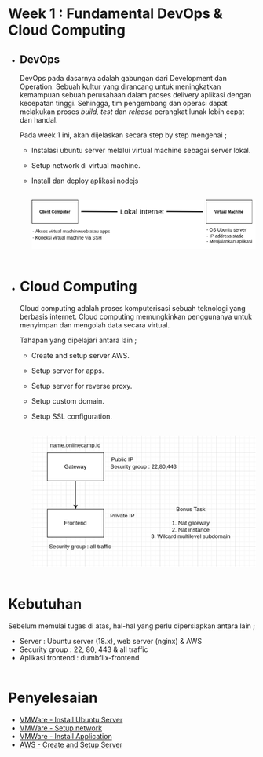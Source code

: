# **Week 1 : Fundamental DevOps & Cloud Computing**

- ## **DevOps**
  
  DevOps pada dasarnya adalah gabungan dari Development dan Operation. Sebuah kultur yang dirancang untuk meningkatkan kemampuan sebuah perusahaan dalam proses delivery aplikasi dengan kecepatan tinggi. Sehingga, tim pengembang dan operasi dapat melakukan proses *build, test* dan *release* perangkat lunak lebih cepat dan handal. <br>
  
  Pada week 1 ini, akan dijelaskan secara step by step mengenai ;

  - Instalasi ubuntu server melalui virtual machine sebagai server lokal.
  - Setup network di virtual machine.
  - Install dan deploy aplikasi nodejs <br><br>

    ![arsitektur](arsitektur.png) <br><br>

- # **Cloud Computing**

  Cloud computing adalah proses komputerisasi sebuah teknologi yang berbasis internet. Cloud computing memungkinkan penggunanya untuk menyimpan dan mengolah data secara virtual.

  Tahapan yang dipelajari antara lain ;

  - Create and setup server AWS.
  - Setup server for apps.
  - Setup server for reverse proxy.
  - Setup custom domain.
  - Setup SSL configuration. <br><br>

    ![arsitektur2](arsitektur2.png) <br><br>

# **Kebutuhan**

Sebelum memulai tugas di atas, hal-hal yang perlu dipersiapkan antara lain ;

- Server : Ubuntu server (18.x), web server (nginx) & AWS
- Security group : 22, 80, 443 & all traffic
- Aplikasi frontend : dumbflix-frontend <br><br>

# **Penyelesaian**

- [VMWare - Install Ubuntu Server](VMWare-Install-Ubuntu-Server.md)
- [VMWare - Setup network](VMWare-Setup-Network.md)
- [VMWare - Install Application](VMWare-Install-Application.md)
- [AWS - Create and Setup Server](AWS-Create-and-Setup-Server.md)